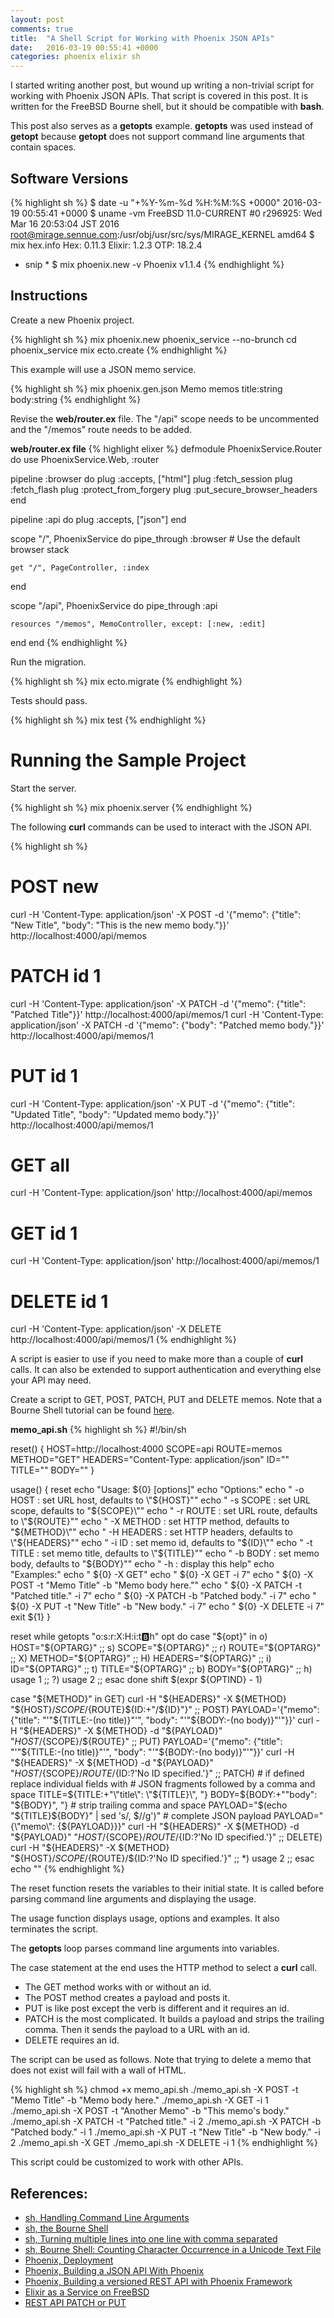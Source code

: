```yaml
---
layout: post
comments: true
title:  "A Shell Script for Working with Phoenix JSON APIs"
date:   2016-03-19 00:55:41 +0000
categories: phoenix elixir sh
---
```

I started writing another post, but wound up writing a non-trivial script for
working with Phoenix JSON APIs.
That script is covered in this post.
It is written for the FreeBSD Bourne shell, but it should be compatible with **bash**.

This post also serves as a **getopts** example.
**getopts** was used instead of **getopt** because **getopt** does not support
command line arguments that contain spaces.

## Software Versions

{% highlight sh %}
$ date -u "+%Y-%m-%d %H:%M:%S +0000"
2016-03-19 00:55:41 +0000
$ uname -vm
FreeBSD 11.0-CURRENT #0 r296925: Wed Mar 16 20:53:04 JST 2016     root@mirage.sennue.com:/usr/obj/usr/src/sys/MIRAGE_KERNEL  amd64
$ mix hex.info
Hex:    0.11.3
Elixir: 1.2.3
OTP:    18.2.4
* snip *
$ mix phoenix.new -v
Phoenix v1.1.4
{% endhighlight %}

## Instructions

Create a new Phoenix project.

{% highlight sh %}
mix phoenix.new phoenix_service --no-brunch
cd phoenix_service
mix ecto.create
{% endhighlight %}

This example will use a JSON memo service.

{% highlight sh %}
mix phoenix.gen.json Memo memos title:string body:string
{% endhighlight %}

Revise the **web/router.ex** file.
The "/api" scope needs to be uncommented and the "/memos" route needs to be added.

**web/router.ex file**
{% highlight elixer %}
defmodule PhoenixService.Router do
  use PhoenixService.Web, :router

  pipeline :browser do
    plug :accepts, ["html"]
    plug :fetch_session
    plug :fetch_flash
    plug :protect_from_forgery
    plug :put_secure_browser_headers
  end

  pipeline :api do
    plug :accepts, ["json"]
  end

  scope "/", PhoenixService do
    pipe_through :browser # Use the default browser stack
  
    get "/", PageController, :index
  end

  scope "/api", PhoenixService do
    pipe_through :api

    resources "/memos", MemoController, except: [:new, :edit]
  end
end
{% endhighlight %}

Run the migration.

{% highlight sh %}
mix ecto.migrate
{% endhighlight %}

Tests should pass.

{% highlight sh %}
mix test
{% endhighlight %}

# Running the Sample Project

Start the server.

{% highlight sh %}
mix phoenix.server
{% endhighlight %}

The following **curl** commands can be used to interact with the JSON API.

{% highlight sh %}
# POST new
curl -H 'Content-Type: application/json' -X POST -d '{"memo": {"title": "New Title", "body": "This is the new memo body."}}' http://localhost:4000/api/memos
# PATCH id 1
curl -H 'Content-Type: application/json' -X PATCH -d '{"memo": {"title": "Patched Title"}}' http://localhost:4000/api/memos/1
curl -H 'Content-Type: application/json' -X PATCH -d '{"memo": {"body": "Patched memo body."}}' http://localhost:4000/api/memos/1
# PUT id 1
curl -H 'Content-Type: application/json' -X PUT -d '{"memo": {"title": "Updated Title", "body": "Updated memo body."}}' http://localhost:4000/api/memos/1
# GET all
curl -H 'Content-Type: application/json' http://localhost:4000/api/memos
# GET id 1
curl -H 'Content-Type: application/json' http://localhost:4000/api/memos/1
# DELETE id 1
curl -H 'Content-Type: application/json' -X DELETE http://localhost:4000/api/memos/1
{% endhighlight %}

A script is easier to use if you need to make more than a couple of **curl** calls.
It can also be extended to support authentication and everything else your API may need.

Create a script to GET, POST, PATCH, PUT and DELETE memos.
Note that a Bourne Shell tutorial can be found [here][sh-tutorial].

**memo_api.sh**
{% highlight sh %}
#!/bin/sh

reset() {
  HOST=http://localhost:4000
  SCOPE=api
  ROUTE=memos
  METHOD="GET"
  HEADERS="Content-Type: application/json"
  ID=""
  TITLE=""
  BODY=""
}

usage() {
  reset
  echo "Usage:  ${0} [options]"
  echo "Options:"
  echo "  -o HOST : set URL host, defaults to \"${HOST}\""
  echo "  -s SCOPE : set URL scope, defaults to \"${SCOPE}\""
  echo "  -r ROUTE : set URL route, defaults to \"${ROUTE}\""
  echo "  -X METHOD : set HTTP method, defaults to \"${METHOD}\""
  echo "  -H HEADERS : set HTTP headers, defaults to \"${HEADERS}\""
  echo "  -i ID : set memo id, defaults to \"${ID}\""
  echo "  -t TITLE : set memo title, defaults to \"${TITLE}\""
  echo "  -b BODY : set memo body, defaults to \"${BODY}\""
  echo "  -h : display this help"
  echo "Examples:"
  echo "  ${0} -X GET"
  echo "  ${0} -X GET -i 7"
  echo "  ${0} -X POST -t \"Memo Title\" -b \"Memo body here.\""
  echo "  ${0} -X PATCH -t \"Patched title.\" -i 7"
  echo "  ${0} -X PATCH -b \"Patched body.\" -i 7"
  echo "  ${0} -X PUT -t \"New Title\" -b \"New body.\" -i 7"
  echo "  ${0} -X DELETE -i 7"
  exit ${1}
}

reset
while getopts "o:s:r:X:H:i:t:b:h" opt
do
  case "${opt}" in
    o) HOST="${OPTARG}" ;;
    s) SCOPE="${OPTARG}" ;;
    r) ROUTE="${OPTARG}" ;;
    X) METHOD="${OPTARG}" ;;
    H) HEADERS="${OPTARG}" ;;
    i) ID="${OPTARG}" ;;
    t) TITLE="${OPTARG}" ;;
    b) BODY="${OPTARG}" ;;
    h) usage 1 ;;
    \?) usage 2 ;;
  esac
done
shift $(expr ${OPTIND} - 1)

case "${METHOD}" in
  GET)
    curl -H "${HEADERS}" -X ${METHOD} "${HOST}/${SCOPE}/${ROUTE}${ID:+"/${ID}"}"
    ;;
  POST)
    PAYLOAD='{"memo": {"title": "'"${TITLE:-(no title)}"'", "body": "'"${BODY:-(no body)}"'"}}'
    curl -H "${HEADERS}" -X ${METHOD} -d "${PAYLOAD}" "${HOST}/${SCOPE}/${ROUTE}" 
    ;;
  PUT)
    PAYLOAD='{"memo": {"title": "'"${TITLE:-(no title)}"'", "body": "'"${BODY:-(no body)}"'"}}'
    curl -H "${HEADERS}" -X ${METHOD} -d "${PAYLOAD}" "${HOST}/${SCOPE}/${ROUTE}/${ID:?'No ID specified.'}" 
    ;;
  PATCH)
    # if defined replace individual fields with
    # JSON fragments followed by a comma and space
    TITLE=${TITLE:+"\"title\": \"${TITLE}\", "}
    BODY=${BODY:+"\"body\": \"${BODY}\", "}
    # strip trailing comma and space
    PAYLOAD="$(echo "${TITLE}${BODY}" | sed 's/, $//g')"
    # complete JSON payload
    PAYLOAD="{\"memo\": {${PAYLOAD}}}"
    curl -H "${HEADERS}" -X ${METHOD} -d "${PAYLOAD}" "${HOST}/${SCOPE}/${ROUTE}/${ID:?'No ID specified.'}" 
    ;;
  DELETE)
    curl -H "${HEADERS}" -X ${METHOD} "${HOST}/${SCOPE}/${ROUTE}/${ID:?'No ID specified.'}"
    ;;
  *)
    usage 2
    ;;
esac
echo ""
{% endhighlight %}

The reset function resets the variables to their initial state.
It is called before parsing command line arguments and displaying the usage.

The usage function displays usage, options and examples.
It also terminates the script.

The **getopts** loop parses command line arguments into variables.

The case statement at the end uses the HTTP method to select a **curl** call.

- The GET method works with or without an id.
- The POST method creates a payload and posts it.
- PUT is like post except the verb is different and it requires an id.
- PATCH is the most complicated.
  It builds a payload and strips the trailing comma.
  Then it sends the payload to a URL with an id.
- DELETE requires an id.

The script can be used as follows.
Note that trying to delete a memo that does not exist will fail with a wall of HTML.

{% highlight sh %}
chmod +x memo_api.sh
./memo_api.sh -X POST -t "Memo Title" -b "Memo body here."
./memo_api.sh -X GET -i 1
./memo_api.sh -X POST -t "Another Memo" -b "This memo's body."
./memo_api.sh -X PATCH -t "Patched title." -i 2
./memo_api.sh -X PATCH -b "Patched body." -i 1
./memo_api.sh -X PUT -t "New Title" -b "New body." -i 2
./memo_api.sh -X GET
./memo_api.sh -X DELETE -i 1
{% endhighlight %}

This script could be customized to work with other APIs.

## References:
- [sh, Handling Command Line Arguments][sh-getopts]
- [sh, the Bourne Shell][sh-tutorial]
- [sh, Turning multiple lines into one line with comma separated][sh-comma]
- [sh, Bourne Shell: Counting Character Occurrence in a Unicode Text File][sh-count]
- [Phoenix, Deployment][phoenix-deployment]
- [Phoenix, Building a JSON API With Phoenix][phoenix-json]
- [Phoenix, Building a versioned REST API with Phoenix Framework][phoenix-versioned-rest]
- [Elixir as a Service on FreeBSD][elixir-service]
- [REST API PATCH or PUT][rest-patch-put]

[sh-getopts]: http://www.shelldorado.com/goodcoding/cmdargs.html
[sh-tutorial]: http://www.grymoire.com/Unix/Sh.html
[sh-comma]: http://stackoverflow.com/questions/15758814/turning-multiple-lines-into-one-line-with-comma-separated-perl-sed-awk
[sh-count]: https://sgeos.github.io/sh/2016/02/23/bourne-shell-counting-character-occurrence-in-unicode-text-file.html
[phoenix-deployment]: http://www.phoenixframework.org/docs/deployment
[phoenix-json]: http://learnwithjeff.com/blog/2015/10/03/building-a-json-api-with-phoenix/
[phoenix-versioned-rest]: https://renatomoya.github.io/2015/05/09/Building-a-versioned-REST-API-with-Phoenix-Framework.html
[elixir-service]: https://sgeos.github.io/elixir/erlang/2016/01/16/elixir-as-a-service_on_freebsd.html
[postgresql-install]: https://jasonk2600.wordpress.com/2010/01/11/installing-postgresql-on-freebsd/
[rest-patch-put]: http://stackoverflow.com/questions/24241893/rest-api-patch-or-put

